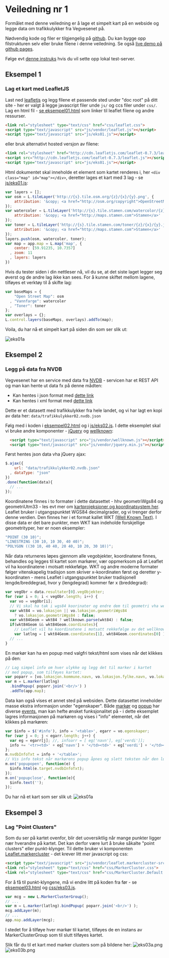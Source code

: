 # Veiledning nr 1

Formålet med denne veiledning er å lage et simpelt kart på en webside og legge data om trafikkulykker fra Vegvesenet på. 

Nødvendig kode og filer er tilgjengelig på [github](https://github.com/GeoForum/veiledning01). Du kan bygge opp filstrukturen selv eller bruke filene i denne veiledning. Se også <a href="http://geoforum.github.io/veiledning01/" target="_blank">live demo på github pages</a>.

Følge evt [denne instruks](testserver.md) hvis du vil sette opp lokal test-server.

## Eksempel 1

### Lag et kart med LeafletJS
Last ned [leafletjs](http://leafletjs.com/download.html) og legg filene et passende sted under "doc root" på ditt site - her er valgt å legge javascript filer unde `js/` og ccs filer under `css/`. Lag en html fil - [se eksempel01.html](eksempel01.html) som linker til leaflet filene og andre ressurser.

```html
<link rel="stylesheet" type="text/css" href="css/leaflet.css">
<script type="text/javascript" src="js/vendor/leaflet.js"></script>
<script type="text/javascript" src="js/eks01.js"></script>
```
eller bruk alternativt hosted versjon av filene:
```html
<link rel="stylesheet" href="http://cdn.leafletjs.com/leaflet-0.7.3/leaflet.css" />
<script src="http://cdn.leafletjs.com/leaflet-0.7.3/leaflet.js"></script>
<script type="text/javascript" src="js/eks01.js"></script>
```

Html dokumentet skal inneholde et element som kartet renderes i, her `<div class="map" id="map"></div>`, deretter lages et kart med 3 lag - se [js/eks01.js](js/eks01.js):

```js
var layers = [];
var osm = L.tileLayer('http://{s}.tile.osm.org/{z}/{x}/{y}.png', {
    attribution: '&copy; <a href="http://osm.org/copyright">OpenStreetMap</a> contributors'
});
var watercoler = L.tileLayer('http://{s}.tile.stamen.com/watercolor/{z}/{x}/{y}.jpg', {
    attribution: '&copy; <a href="http://maps.stamen.com">Stamen</a>'
});
var toner = L.tileLayer('http://{s}.tile.stamen.com/toner/{z}/{x}/{y}.jpg', {
    attribution: '&copy; <a href="http://maps.stamen.com">Stamen</a>'
});
layers.push(osm, watercoler, toner);
var map = app.map = L.map('map', {
    center: [59.91235, 10.7357]
  , zoom: 11
  , layers: layers
})
```
Hvis du tester siden i din nettleser nå, vil du se, at det siste laget legger seg øverst og de andre lag ikke kan sees. For å kunne skiftet mellom lagene, tilføyes et verktøy til å skifte lag:

```js
var baseMaps = {
    "Open Street Map": osm
  , "Vannfarge": watercoler
  , "Toner": toner
};
var overlays = {};
L.control.layers(baseMaps, overlays).addTo(map);
```

Voila, du har nå et simpelt kart på siden din som ser slik ut:

![eks01a](img/eks01b.jpg)

## Eksempel 2

### Legg på data fra NVDB

Vegvesenet har en service med data fra [NVDB](https://www.vegvesen.no/nvdb/api/dokumentasjon) - servicen har et REST API og man kan hente ut data fx på denne mådten:

* Kan hentes i json format med [dette link](https://www.vegvesen.no/nvdb/api/sok.json?kriterie=%7B%22lokasjon%22:%7B%22bbox%22:%22-1349369,6171067,2549369,8278933%22%7D,%22objektTyper%22:%5B%7B%22id%22:570,%22filter%22:%5B%7B%22type%22:%22Alvorligste%20skadegrad%22,%22operator%22:%22=%22,%22verdi%22:%5B%22Drept%22%5D%7D,%7B%22type%22:%22Ulykkesdato%22,%22operator%22:%22%3E=%22,%22verdi%22:%5B%222015-01-01%22%5D%7D%5D%7D%5D%7D)
* Kan hentes i xml format med [dette link](https://www.vegvesen.no/nvdb/api/sok?kriterie=%7B%22lokasjon%22:%7B%22bbox%22:%22-1349369,6171067,2549369,8278933%22%7D,%22objektTyper%22:%5B%7B%22id%22:570,%22filter%22:%5B%7B%22type%22:%22Alvorligste%20skadegrad%22,%22operator%22:%22=%22,%22verdi%22:%5B%22Drept%22%5D%7D,%7B%22type%22:%22Ulykkesdato%22,%22operator%22:%22%3E=%22,%22verdi%22:%5B%222015-01-01%22%5D%7D%5D%7D%5D%7D)

Dette er et datasett med trafikkulykker fra hele landet, og vi har lagt en kopi av data her:
`data/trafikkulykker02.nvdb.json`

Følg med i koden i [eksempel02.html](eksempel02.html) og i [js/eks02.js](js/eks02.js). I dette eksemplet skal vi bruke andre komponenter - [jQuery](https://jquery.com/) og [wellknown](https://github.com/mapbox/wellknown):
```html
  <script type="text/javascript" src="js/vendor/wellknown.js"></script> 
  <script type="text/javascript" src="js/vendor/jquery.min.js"></script>
```
Først hentes json data vha jQuery ajax:

```js
$.ajax({
    url: "data/trafikkulykker02.nvdb.json"
  , dataType: "json"
})
.done(function(data){
  // ...
});
```

Koordinatene finnes i to formater i dette datasettet - hhv geometriWgs84 og geometriUtm33 - les evt mer om [kartprojeksjoner og koordinatsystem her](projeksjoner.md). Leaflet bruker i utgangspunktet WGS84 decimalgrader, og vi trenger derfor denne verdien. Den finnes her i et format kallet WKT [(Well Known Text)](http://en.wikipedia.org/wiki/Well-known_text). I disse data er det bare punkter, men WKT kan indeholde forskjellige geometrityper, her er noen eksempler:
```js
"POINT (30 10)";
"LINESTRING (30 10, 10 30, 40 40)";
"POLYGON ((30 10, 40 40, 20 40, 10 20, 30 10))";
```

Når data returneres løpes gjennom alle vegobjekter, koordinatene finnes, behandles og legges til kartet som markører, vær oppmerksom på at Leaflet vil ha koordinatene i motsatt rekkefølge. WKT og andre moderne formater følger vitenskapelig tradisjon som skriver x-koordinaten først og deretter y-koordinaten - mens Leaflet i utgangspunktet bruker tradisjonell lengde/breddegrad, hvor y (lengdegrad) kommer før x (breddegrad):

```js
var vegObr = data.resultater[0].vegObjekter;
for (var i = 0; i < vegObr.length; i++) {
  var vo = vegObr[i];
  // Vi skal ha tak i wgs84 koorinater og endre dem til geometri vha wellknown:
  var wkt84 = vo.lokasjon || vo.lokasjon.geometriWgs84 
    ? vo.lokasjon.geometriWgs84 : false;
  var wkt84Geom = wkt84 ? wellknown.parse(wkt84) : false;
  if(wkt84Geom && wkt84Geom.coordinates){
    // Leaflet vil ha koordinatene i motsatt rekkefølge av det wellknown leverer:
    var latlng = [ wkt84Geom.coordinates[1], wkt84Geom.coordinates[0] ];
  // ...
}
```

En markør kan ha en popup med valgfri tekst/html som vises når det klikkes på den:
```js
// Lag simpel info om hver ulykke og legg det til marker i kartet 
// med popup, som tilføyes kartet:
var poparr = [vo.lokasjon.kommune.navn, vo.lokasjon.fylke.navn, vo.lokasjon.region.navn];
var m = L.marker(latlng)
  .bindPopup( poparr.join('<br/>') )
  .addTo(app.map);
```

Data kan også vises et annet sted på websiden. Dette datasettet inneholder masse ekstra informasjon under "egenskaper". Både [markør](http://leafletjs.com/reference.html#marker) og [popup](http://leafletjs.com/reference.html#popup) har diverse [events](http://leafletjs.com/reference.html#events), man kan hefte ønsket funksjonalitet på - i dette eksemplet lagres informasjonen på markøren og vises i "info" elementet, når det klikkes på markøren:
```js
var $info = $('#info'), info = '<table>', egarr = vo.egenskaper;
for (var j = 0; j < egarr.length; j++) {
  var eg = egarr[j]; //, infoarr = [ eg['navn'], eg['verdi']]; 
  info += '<tr><td>' + eg['navn'] + '</td><td>' + eg['verdi'] + '</td></tr>';
};
m.nvdbInfoTxt = info + '</table>';
// Vis info tekst når markørens popup åpnes og slett teksten når den lukkes:
m.on('popupopen', function(e) {
  $info.html(e.target.nvdbInfoTxt);
});
m.on('popupclose', function(e){
  $info.text('');
});
```

Du har nå et kart som ser slik ut:
![eks01a](img/eks02a.jpg)

## Eksempel 3

### Lag "Point Clusters"

Som du ser på kartet ovenfor, blir det uoversiktlig når mange punkter ligger nær hverandre på kartet. Det kan derfor være lurt å bruke såkalte "point clusters" eller punkt-klynger. Til dette bruker vi komponenten [Leaflet.markercluster](https://github.com/Leaflet/Leaflet.markercluster) - det krever litt mer javascript og css:
```html
<script type="text/javascript" src="js/vendor/leaflet.markercluster-src.js"></script>
<link rel="stylesheet" type="text/css" href="css/MarkerCluster.css">
<link rel="stylesheet" type="text/css" href="css/MarkerCluster.Default.css">
```

For å få til punkt-klyngene, må vi endre litt på koden fra før - se [eksempel03.html](eksempel03.html) og [css/eks03.js](css/eks03.js). 

```js
var mcg = new L.MarkerClusterGroup();
// ...
var m = L.marker(latlng).bindPopup( poparr.join('<br/>') );
mcg.addLayer(m);
// ...
app.map.addLayer(mcg);
```

I stedet for å tilføye hver markør til kartet, tilføyes de en instans av MarkerClusterGroup som til slutt tilføyes kartet. 

Slik får du til et kart med marker clusters som på bildene her:
![eks03a.png](img/eks03a.png)
![eks03b.png](img/eks03b.png)